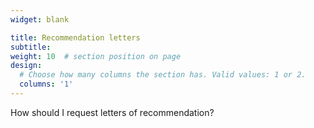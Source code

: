 ```yaml
---
widget: blank

title: Recommendation letters
subtitle:
weight: 10  # section position on page
design:
  # Choose how many columns the section has. Valid values: 1 or 2.
  columns: '1'
---
```


How should I request letters of recommendation?

